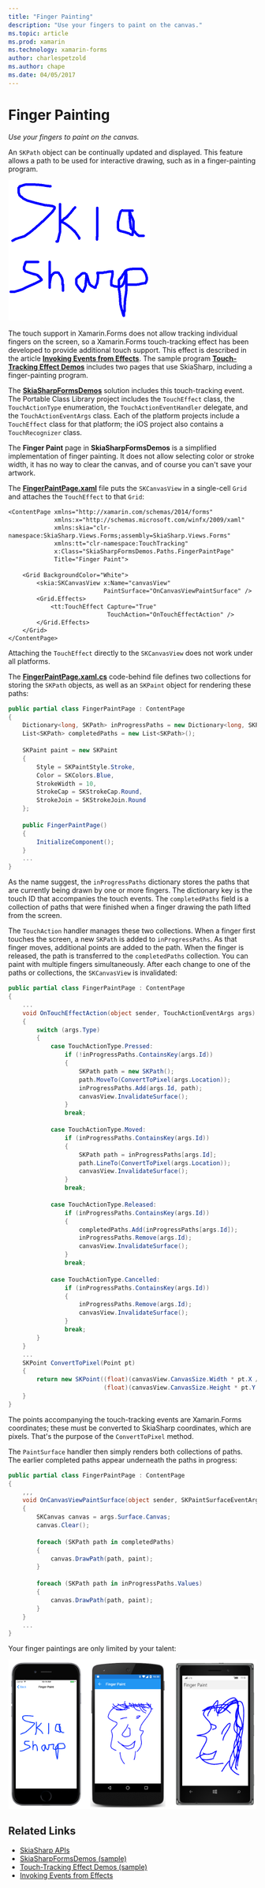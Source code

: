 ```yaml
---
title: "Finger Painting"
description: "Use your fingers to paint on the canvas."
ms.topic: article
ms.prod: xamarin
ms.technology: xamarin-forms
author: charlespetzold
ms.author: chape
ms.date: 04/05/2017
---
```


# Finger Painting

_Use your fingers to paint on the canvas._

An `SKPath` object can be continually updated and displayed. This feature allows a path to be used for interactive drawing, such as in a finger-painting program.

![](finger-paint-images/fingerpaintsample.png "An exercise in finger painting")

The touch support in Xamarin.Forms does not allow tracking individual fingers on the screen, so a Xamarin.Forms touch-tracking effect has been developed to provide additional touch support. This effect is described in the article [**Invoking Events from Effects**](~/xamarin-forms/app-fundamentals/effects/touch-tracking.md). The sample program [**Touch-Tracking Effect Demos**](https://developer.xamarin.com/samples/xamarin-forms/Effects/TouchTrackingEffectDemos/) includes two pages that use SkiaSharp, including a finger-painting program.

The [**SkiaSharpFormsDemos**](https://developer.xamarin.com/samples/xamarin-forms/SkiaSharpForms/SkiaSharpFormsDemos/) solution includes this touch-tracking event. The Portable Class Library project includes the `TouchEffect` class, the `TouchActionType` enumeration, the `TouchActionEventHandler` delegate, and the `TouchActionEventArgs` class. Each of the platform projects include a `TouchEffect` class for that platform; the iOS project also contains a `TouchRecognizer` class.

The **Finger Paint** page in **SkiaSharpFormsDemos** is a simplified implementation of finger painting. It does not allow selecting color or stroke width, it has no way to clear the canvas, and of course you can't save your artwork.

The [**FingerPaintPage.xaml**](https://github.com/xamarin/xamarin-forms-samples/blob/master/SkiaSharpForms/SkiaSharpFormsDemos/SkiaSharpFormsDemos/SkiaSharpFormsDemos/LinesAndPaths/FingerPaintPage.xaml) file puts the `SKCanvasView` in a single-cell `Grid` and attaches the `TouchEffect` to that `Grid`:

```xaml
<ContentPage xmlns="http://xamarin.com/schemas/2014/forms"
             xmlns:x="http://schemas.microsoft.com/winfx/2009/xaml"
             xmlns:skia="clr-namespace:SkiaSharp.Views.Forms;assembly=SkiaSharp.Views.Forms"
             xmlns:tt="clr-namespace:TouchTracking"
             x:Class="SkiaSharpFormsDemos.Paths.FingerPaintPage"
             Title="Finger Paint">

    <Grid BackgroundColor="White">
        <skia:SKCanvasView x:Name="canvasView"
                           PaintSurface="OnCanvasViewPaintSurface" />
        <Grid.Effects>
            <tt:TouchEffect Capture="True"
                            TouchAction="OnTouchEffectAction" />
        </Grid.Effects>
    </Grid>
</ContentPage>
```

Attaching the `TouchEffect` directly to the `SKCanvasView` does not work under all platforms.

The  [**FingerPaintPage.xaml.cs**](https://github.com/xamarin/xamarin-forms-samples/blob/master/SkiaSharpForms/SkiaSharpFormsDemos/SkiaSharpFormsDemos/SkiaSharpFormsDemos/LinesAndPaths/FingerPaintPage.xaml.cs) code-behind file defines two collections for storing the `SKPath` objects, as well as an `SKPaint` object for rendering these paths:

```csharp
public partial class FingerPaintPage : ContentPage
{
    Dictionary<long, SKPath> inProgressPaths = new Dictionary<long, SKPath>();
    List<SKPath> completedPaths = new List<SKPath>();

    SKPaint paint = new SKPaint
    {
        Style = SKPaintStyle.Stroke,
        Color = SKColors.Blue,
        StrokeWidth = 10,
        StrokeCap = SKStrokeCap.Round,
        StrokeJoin = SKStrokeJoin.Round
    };

    public FingerPaintPage()
    {
        InitializeComponent();
    }
    ...
}
```

As the name suggest, the `inProgressPaths` dictionary stores the paths that are currently being drawn by one or more fingers. The dictionary key is the touch ID that accompanies the touch events. The `completedPaths` field is a collection of paths that were finished when a finger drawing the path lifted from the screen.

The `TouchAction` handler manages these two collections. When a finger first touches the screen, a new `SKPath` is added to `inProgressPaths`. As that finger moves, additional points are added to the path. When the finger is released, the path is transferred to the `completedPaths` collection. You can paint with multiple fingers simultaneously. After each change to one of the paths or collections, the `SKCanvasView` is invalidated:

```csharp
public partial class FingerPaintPage : ContentPage
{
    ...
    void OnTouchEffectAction(object sender, TouchActionEventArgs args)
    {
        switch (args.Type)
        {
            case TouchActionType.Pressed:
                if (!inProgressPaths.ContainsKey(args.Id))
                {
                    SKPath path = new SKPath();
                    path.MoveTo(ConvertToPixel(args.Location));
                    inProgressPaths.Add(args.Id, path);
                    canvasView.InvalidateSurface();
                }
                break;

            case TouchActionType.Moved:
                if (inProgressPaths.ContainsKey(args.Id))
                {
                    SKPath path = inProgressPaths[args.Id];
                    path.LineTo(ConvertToPixel(args.Location));
                    canvasView.InvalidateSurface();
                }
                break;

            case TouchActionType.Released:
                if (inProgressPaths.ContainsKey(args.Id))
                {
                    completedPaths.Add(inProgressPaths[args.Id]);
                    inProgressPaths.Remove(args.Id);
                    canvasView.InvalidateSurface();
                }
                break;

            case TouchActionType.Cancelled:
                if (inProgressPaths.ContainsKey(args.Id))
                {
                    inProgressPaths.Remove(args.Id);
                    canvasView.InvalidateSurface();
                }
                break;
        }
    }
    ...
    SKPoint ConvertToPixel(Point pt)
    {
        return new SKPoint((float)(canvasView.CanvasSize.Width * pt.X / canvasView.Width),
                           (float)(canvasView.CanvasSize.Height * pt.Y / canvasView.Height));
    }
}
```

The points accompanying the touch-tracking events are Xamarin.Forms coordinates; these must be converted to SkiaSharp coordinates, which are pixels. That's the purpose of the `ConvertToPixel` method.

The `PaintSurface` handler then simply renders both collections of paths. The earlier completed paths appear underneath the paths in progress:

```csharp
public partial class FingerPaintPage : ContentPage
{
    ,,,
    void OnCanvasViewPaintSurface(object sender, SKPaintSurfaceEventArgs args)
    {
        SKCanvas canvas = args.Surface.Canvas;
        canvas.Clear();

        foreach (SKPath path in completedPaths)
        {
            canvas.DrawPath(path, paint);
        }

        foreach (SKPath path in inProgressPaths.Values)
        {
            canvas.DrawPath(path, paint);
        }
    }
    ...
}
```

Your finger paintings are only limited by your talent:

[![](finger-paint-images/fingerpaint-small.png "Triple screenshot of the Finger Paint page")](finger-paint-images/fingerpaint-large.png#lightbox "Triple screenshot of the Finger Paint page")


## Related Links

- [SkiaSharp APIs](https://developer.xamarin.com/api/root/SkiaSharp/)
- [SkiaSharpFormsDemos (sample)](https://developer.xamarin.com/samples/xamarin-forms/SkiaSharpForms/SkiaSharpFormsDemos/)
- [Touch-Tracking Effect Demos (sample)](https://developer.xamarin.com/samples/xamarin-forms/Effects/TouchTrackingEffectDemos/)
- [Invoking Events from Effects](~/xamarin-forms/app-fundamentals/effects/touch-tracking.md)
